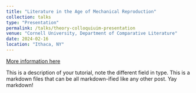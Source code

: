```yaml
---
title: "Literature in the Age of Mechanical Reproduction"
collection: talks
type: "Presentation"
permalink: /talks/theory-colloquiuim-presentation
venue: "Cornell University, Department of Comparative Literature"
date: 2024-02-16
location: "Ithaca, NY"
---
```


[More information here](http://exampleurl.com)

This is a description of your tutorial, note the different field in type. This is a markdown files that can be all markdown-ified like any other post. Yay markdown!
